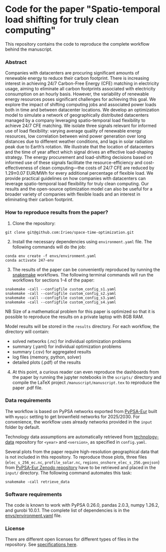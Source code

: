 <!--
SPDX-FileCopyrightText: 2023 Iegor Riepin, Tom Brown

SPDX-License-Identifier: CC0-1.0
-->

# Code for the paper "Spatio-temporal load shifting for truly clean computing"

This repository contains the code to reproduce the complete workflow behind the manuscript.

### Abstract

Companies with datacenters are procuring significant amounts of renewable energy to reduce their carbon footprint. There is increasing interest in achieving 24/7 Carbon-Free Energy (CFE) matching in electricity usage, aiming to eliminate all carbon footprints associated with electricity consumption on an hourly basis. However, the variability of renewable energy resources poses significant challenges for achieving this goal. We explore the impact of shifting computing jobs and associated power loads both in time and between datacenter locations. We develop an optimization model to simulate a network of geographically distributed datacenters managed by a company leveraging spatio-temporal load flexibility to achieve 24/7 CFE matching. We isolate three signals relevant for informed use of load flexibility: varying average quality of renewable energy resources, low correlation between wind power generation over long distances due to different weather conditions, and lags in solar radiation peak due to Earth’s rotation. We illustrate that the location of datacenters and the time of year affect which signal drives an effective load-shaping strategy. The energy procurement and load-shifting decisions based on informed use of these signals facilitate the
resource-efficiency and cost-effectiveness of clean computing—the costs of 24/7 CFE are reduced by 1.29±0.07 EUR/MWh for every additional percentage of flexible load. We provide practical guidelines on how companies with datacenters can leverage spatio-temporal load flexibility for truly clean computing. Our results and the open-source optimization model can also be useful for a broader variety of companies with flexible loads and an interest in eliminating their carbon footprint.

### How to reproduce results from the paper?

1. Clone the repository:

```
git clone git@github.com:Irieo/space-time-optimization.git
```

2. Install the necessary dependencies using `environment.yaml` file. The following commands will do the job:

```
conda env create -f envs/environment.yaml
conda activate 247-env
```
3. The results of the paper can be conveniently reproduced by running the [snakemake](https://snakemake.readthedocs.io/en/stable/) workflows.  The following terminal commands will run the workflows for sections 1-4 of the paper:

```
snakemake -call --configfile custom_config_s1.yaml
snakemake -call --configfile custom_config_s2.yaml
snakemake -call --configfile custom_config_s3.yaml
snakemake -call --configfile custom_config_s4.yaml
```

NB Size of a mathematical problem for this paper is optimized so that it is possible to reproduce the results on a private laptop with 8GB RAM.

Model results will be stored in the `results` directory. For each workflow, the directory will contain:
- solved networks (.nc) for individual optimization problems
- summary (.yaml) for individual optimization problems
- summary (.csv) for aggregated results
- log files (memory, python, solver)
- detailed plots (.pdf) of the results

4. At this point, a curious reader can even reproduce the dashboards from the paper by running the jupyter notebooks in the `scripts/` directory and compile the LaTeX project `/manuscript/manuscript.tex` to reproduce the paper .pdf file.

### Data requirements

The workflow is based on PyPSA networks exported from [PyPSA-Eur](https://github.com/PyPSA/pypsa-eur) built with `myopic` setting to get brownfield networks for 2025/2030. For convenience, the workflow uses already networks provided in the `input` folder by default.

Technology data assumptions are automatically retrieved from [technology-data](https://github.com/PyPSA/technology-data) repository for `<year>` and `<version>`, as specified in `config.yaml`.

Several plots from the paper require high-resolution geographical data that is not included in this repository.
To reproduce those plots, three files (`elec_s_256_ec.nc`, `profile_solar.nc`, `regions_onshore_elec_s_256.geojson`) from [PyPSA-Eur Zenodo repository](https://zenodo.org/records/7646728) have to be retrieved and placed in the `input/` directory. The following command automates this task:

```
snakemake -call retrieve_data
```

### Software requirements

The code is known to work with PyPSA 0.26.0, pandas 2.0.3, numpy 1.26.2, and gurobi 10.0.1. The complete list of dependencies is in the [envs/environment.yaml](envs/environment.yaml) file.


### License

There are different open licenses for different types of files in the repository. See [specifications here](.reuse/dep5).
